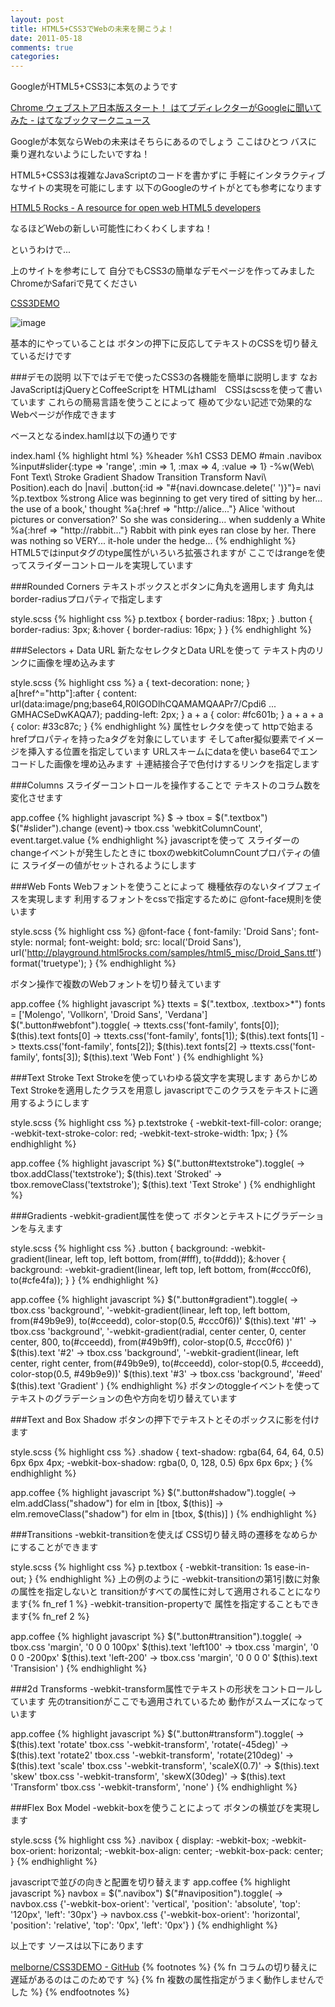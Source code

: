 ```yaml
---
layout: post
title: HTML5+CSS3でWebの未来を開こうよ！
date: 2011-05-18
comments: true
categories:
---
```



GoogleがHTML5+CSS3に本気のようです

[Chrome ウェブストア日本版スタート！ はてブディレクターがGoogleに聞いてみた - はてなブックマークニュース](http://b.hatena.ne.jp/articles/201105/3570)

Googleが本気ならWebの未来はそちらにあるのでしょう
ここはひとつ
バスに乗り遅れないようにしたいですね！

HTML5+CSS3は複雑なJavaScriptのコードを書かずに
手軽にインタラクティブなサイトの実現を可能にします
以下のGoogleのサイトがとても参考になります

[HTML5 Rocks - A resource for open web HTML5 developers](http://www.html5rocks.com/)

なるほどWebの新しい可能性にわくわくしますね！

というわけで...

上のサイトを参考にして
自分でもCSS3の簡単なデモページを作ってみました
ChromeかSafariで見てください

[CSS3DEMO](http://css3demo.heroku.com/)

![image](http://img.f.hatena.ne.jp/images/fotolife/k/keyesberry/20110518/20110518220916.png)


基本的にやっていることは
ボタンの押下に反応してテキストのCSSを切り替えているだけです

###デモの説明
以下ではデモで使ったCSS3の各機能を簡単に説明します
なおJavaScriptはjQueryとCoffeeScriptを
HTMLはhaml　CSSはscssを使って書いています
これらの簡易言語を使うことによって
極めて少ない記述で効果的なWebページが作成できます

ベースとなるindex.hamlは以下の通りです

index.haml
{% highlight html %}
%header
  %h1 CSS3 DEMO
#main
  .navibox
    %input#slider{:type => 'range', :min => 1, :max => 4, :value => 1}
    -%w(Web\ Font Text\ Stroke Gradient Shadow Transition Transform Navi\ Position).each do |navi|
      .button{:id => "#{navi.downcase.delete(' ')}"}= navi
  %p.textbox
    %strong Alice
    was beginning to get very tired of sitting by her... the use of a book,' thought
    %a{:href => "http://alice..."} Alice
    'without pictures or conversation?' So she was considering... when suddenly a White 
    %a{:href => "http://rabbit..."} Rabbit
    with pink eyes ran close by her. There was nothing so VERY... it-hole under the hedge...
{% endhighlight %}
HTML5ではinputタグのtype属性がいろいろ拡張されますが
ここではrangeを使ってスライダーコントロールを実現しています

###Rounded Corners
テキストボックスとボタンに角丸を適用します
角丸はborder-radiusプロパティで指定します

style.scss
{% highlight css %}
  p.textbox { border-radius: 18px; }
  .button {
    border-radius: 3px;
    &:hover { border-radius: 16px; }
  }
{% endhighlight %}

###Selectors + Data URL
新たなセレクタとData URLを使って
テキスト内のリンクに画像を埋め込みます

style.scss
{% highlight css %}
  a { text-decoration: none; }
  a[href^="http"]:after {
    content: url(data:image/png;base64,R0lGODlhCQAMAMQAAPr7/Cpdi6 ... GMHACSeDwKAQA7);
    padding-left: 2px;
  }
  a + a { color: #fc601b; }
  a + a + a { color: #33c87c; }
{% endhighlight %}
属性セレクタを使って
httpで始まるhrefプロパティを持ったaタグを対象にしています
そしてafter擬似要素でイメージを挿入する位置を指定しています
URLスキームにdataを使い
base64でエンコードした画像を埋め込みます
＋連結接合子で色付けするリンクを指定します

###Columns
スライダーコントロールを操作することで
テキストのコラム数を変化させます

app.coffee
{% highlight javascript %}
$ ->
  tbox = $(".textbox")
  $("#slider").change (event)->
    tbox.css 'webkitColumnCount', event.target.value
{% endhighlight %}
javascriptを使って
スライダーのchangeイベントが発生したときに
tboxのwebkitColumnCountプロパティの値に
スライダーの値がセットされるようにします

###Web Fonts
Webフォントを使うことによって
機種依存のないタイプフェイスを実現します
利用するフォントをcssで指定するために
@font-face規則を使います

style.scss
{% highlight css %}
  @font-face {
    font-family: 'Droid Sans';
    font-style: normal;
    font-weight: bold;
    src: local('Droid Sans'), url('http://playground.html5rocks.com/samples/html5_misc/Droid_Sans.ttf') format('truetype');
  }
{% endhighlight %}

ボタン操作で複数のWebフォントを切り替えています

app.coffee
{% highlight javascript %}
  ttexts = $(".textbox, .textbox>*")
  fonts = ['Molengo', 'Vollkorn', 'Droid Sans', 'Verdana']
  $(".button#webfont").toggle(
    -> ttexts.css('font-family', fonts[0]); $(this).text fonts[0]
    -> ttexts.css('font-family', fonts[1]); $(this).text fonts[1]
    -> ttexts.css('font-family', fonts[2]); $(this).text fonts[2]
    -> ttexts.css('font-family', fonts[3]); $(this).text 'Web Font'
  )
{% endhighlight %}

###Text Stroke
Text Strokeを使っていわゆる袋文字を実現します
あらかじめText Strokeを適用したクラスを用意し
javascriptでこのクラスをテキストに適用するようにします

style.scss
{% highlight css %}
  p.textstroke {
    -webkit-text-fill-color: orange;
    -webkit-text-stroke-color: red;
    -webkit-text-stroke-width: 1px;
  }
{% endhighlight %}

app.coffee
{% highlight javascript %}
  $(".button#textstroke").toggle(
    -> tbox.addClass('textstroke');    $(this).text 'Stroked'
    -> tbox.removeClass('textstroke'); $(this).text 'Text Stroke'
  )
{% endhighlight %}

###Gradients
 -webkit-gradient属性を使って
ボタンとテキストにグラデーションを与えます

style.scss
{% highlight css %}
  .button {
    background: -webkit-gradient(linear, left top, left bottom, from(#fff), to(#ddd));
    &:hover {
      background: -webkit-gradient(linear, left top, left bottom, from(#ccc0f6), to(#cfe4fa));
    }
  }
{% endhighlight %}

app.coffee
{% highlight javascript %}
  $(".button#gradient").toggle(
    ->
      tbox.css 'background', '-webkit-gradient(linear, left top, left bottom, from(#49b9e9), to(#cceedd), color-stop(0.5, #ccc0f6))'
      $(this).text '#1'
    ->
      tbox.css 'background', '-webkit-gradient(radial, center center, 0, center center, 800, to(#cceedd), from(#49b9ff), color-stop(0.5, #ccc0f6) )'
      $(this).text '#2'
    ->
      tbox.css 'background', '-webkit-gradient(linear, left center, right center, from(#49b9e9), to(#cceedd), color-stop(0.5, #cceedd), color-stop(0.5, #49b9e9))'
      $(this).text '#3'
    ->
      tbox.css 'background', '#eed'
      $(this).text 'Gradient'
  )
{% endhighlight %}
ボタンのtoggleイベントを使って
テキストのグラデーションの色や方向を切り替えています

###Text and Box Shadow
ボタンの押下でテキストとそのボックスに影を付けます

style.scss
{% highlight css %}
  .shadow {
    text-shadow: rgba(64, 64, 64, 0.5) 6px 6px 4px;
    -webkit-box-shadow: rgba(0, 0, 128, 0.5) 6px 6px 6px;
  }
{% endhighlight %}

app.coffee
{% highlight javascript %}
  $(".button#shadow").toggle(
    -> elm.addClass("shadow") for elm in [tbox, $(this)]
    -> elm.removeClass("shadow") for elm in [tbox, $(this)]
  )
{% endhighlight %}

###Transitions
 -webkit-transitionを使えば
CSS切り替え時の遷移をなめらかにすることができます

style.scss
{% highlight css %}
  p.textbox { -webkit-transition: 1s ease-in-out; }
{% endhighlight %}
上の例のように
 -webkit-transitionの第1引数に対象の属性を指定しないと
transitionがすべての属性に対して適用されることになります{% fn_ref 1 %}
 -webkit-transition-propertyで
属性を指定することもできます{% fn_ref 2 %}

app.coffee
{% highlight javascript %}
  $(".button#transition").toggle(
    ->
      tbox.css 'margin', '0 0 0 100px'
      $(this).text 'left100'
    ->
      tbox.css 'margin', '0 0 0 -200px'
      $(this).text 'left-200'
    ->
      tbox.css 'margin', '0 0 0 0'
      $(this).text 'Transision'
  )
{% endhighlight %}

###2d Transforms
 -webkit-transform属性でテキストの形状をコントロールしています
先のtransitionがここでも適用されているため
動作がスムーズになっています

app.coffee
{% highlight javascript %}
  $(".button#transform").toggle(
    ->
      $(this).text 'rotate'
      tbox.css '-webkit-transform', 'rotate(-45deg)'
    ->
      $(this).text 'rotate2'
      tbox.css '-webkit-transform', 'rotate(210deg)'
    ->
      $(this).text 'scale'
      tbox.css '-webkit-transform', 'scaleX(0.7)'
    ->
      $(this).text 'skew'
      tbox.css '-webkit-transform', 'skewX(30deg)'
    ->
      $(this).text 'Transform'
      tbox.css '-webkit-transform', 'none'
  )
{% endhighlight %}

###Flex Box Model
 -webkit-boxを使うことによって
ボタンの横並びを実現します

style.scss
{% highlight css %}
  .navibox {
    display: -webkit-box;
    -webkit-box-orient: horizontal;
    -webkit-box-align: center;
    -webkit-box-pack: center;
  }
{% endhighlight %}

javascriptで並びの向きと配置を切り替えます
app.coffee
{% highlight javascript %}
  navbox = $(".navibox")
  $("#naviposition").toggle(
    -> navbox.css {'-webkit-box-orient': 'vertical', 'position': 'absolute', 'top': '120px', 'left': '30px'}
    -> navbox.css {'-webkit-box-orient': 'horizontal', 'position': 'relative', 'top': '0px', 'left': '0px'}
  )
{% endhighlight %}

以上です
ソースは以下にあります

[melborne/CSS3DEMO - GitHub](https://github.com/melborne/CSS3DEMO)
{% footnotes %}
   {% fn コラムの切り替えに遅延があるのはこのためです %}
   {% fn 複数の属性指定がうまく動作しませんでした %}
{% endfootnotes %}

